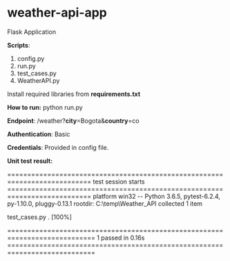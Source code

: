 # weather-api-app
Flask Application 

**Scripts**:
1.	config.py
2.	run.py
3.	test_cases.py
4.	WeatherAPI.py

Install required libraries from **requirements.txt**

**How to run:**
	python run.py

**Endpoint**: /weather?**city**=Bogota&**country**=co

**Authentication**: Basic 

**Credentials**: Provided in config file.

  
 **Unit test result:**
   
=========================================================================== test session starts ===========================================================================
platform win32 -- Python 3.6.5, pytest-6.2.4, py-1.10.0, pluggy-0.13.1
rootdir: C:\temp\Weather_API
collected 1 item

test_cases.py .                                                                                                                                                      [100%]

============================================================================ 1 passed in 0.16s ============================================================================
